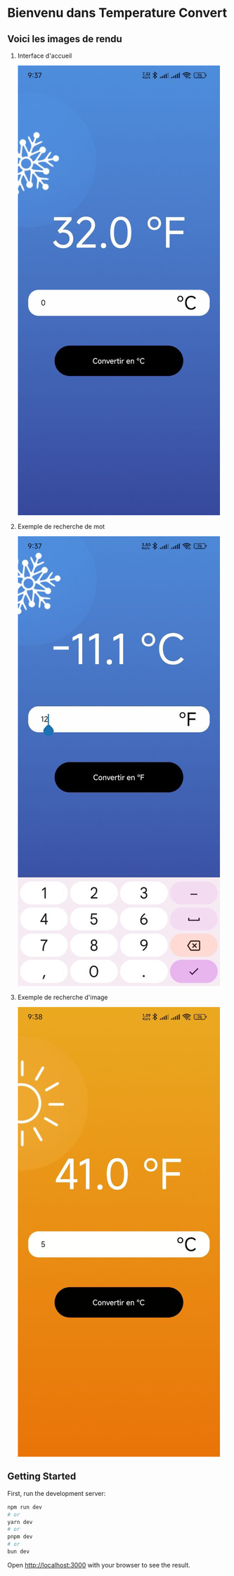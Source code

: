 # Bienvenu dans Temperature Convert

## Voici les images de rendu

1. Interface d'accueil

   ![google welcome](https://github.com/dietrich-hub/temperature-convert/blob/main/screens/froid.jpg "google welcome") 

2. Exemple de recherche de mot

   ![google search word](https://github.com/dietrich-hub/temperature-convert/blob/main/screens/froid-enter.jpg "google search word")

3. Exemple de recherche d'image

   ![google search image](https://github.com/dietrich-hub/temperature-convert/blob/main/screens/chaud.jpg "google search image") 


## Getting Started

First, run the development server:

```bash
npm run dev
# or
yarn dev
# or
pnpm dev
# or
bun dev
```

Open [http://localhost:3000](http://localhost:3000) with your browser to see the result.
